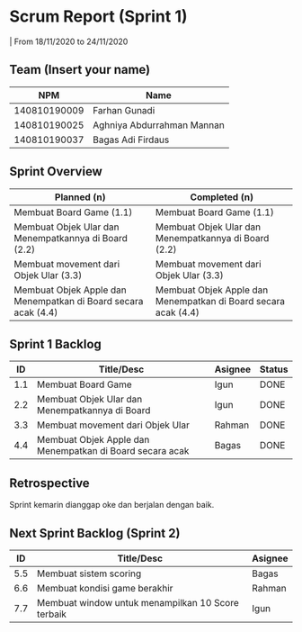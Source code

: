 # Scrum Report (Sprint 1)
| From 18/11/2020 to 24/11/2020

## Team (Insert your name)
| NPM           | Name                          |
| ------------- |-------------------------------|
| 140810190009  | Farhan Gunadi                 |
| 140810190025  | Aghniya Abdurrahman Mannan    |
| 140810190037  | Bagas Adi Firdaus             |

## Sprint Overview
| Planned (n)   | Completed (n) |
| ------------- |-------------- |
| Membuat Board Game (1.1)  | Membuat Board Game (1.1)  |
| Membuat Objek Ular dan Menempatkannya di Board (2.2) | Membuat Objek Ular dan Menempatkannya di Board (2.2) |
| Membuat movement dari Objek Ular (3.3) | Membuat movement dari Objek Ular (3.3) |
| Membuat Objek Apple dan Menempatkan di Board secara acak (4.4) | Membuat Objek Apple dan Menempatkan di Board secara acak (4.4) |

## Sprint 1 Backlog

| ID  | Title/Desc | Asignee | Status |
| --- | ---------- | ------- | ------ |
| 1.1 | Membuat Board Game | Igun | DONE |
| 2.2 | Membuat Objek Ular dan Menempatkannya di Board       | Igun | DONE |
| 3.3 | Membuat movement dari Objek Ular                         | Rahman | DONE |
| 4.4 | Membuat Objek Apple dan Menempatkan di Board secara acak | Bagas | DONE |

## Retrospective 

Sprint kemarin dianggap oke dan berjalan dengan baik.

## Next Sprint Backlog (Sprint 2)
| ID  | Title/Desc | Asignee | 
| --- | ---------- | ------- | 
| 5.5 | Membuat sistem scoring | Bagas |  
| 6.6 | Membuat kondisi game berakhir | Rahman |
| 7.7 | Membuat window untuk menampilkan 10 Score terbaik | Igun |  